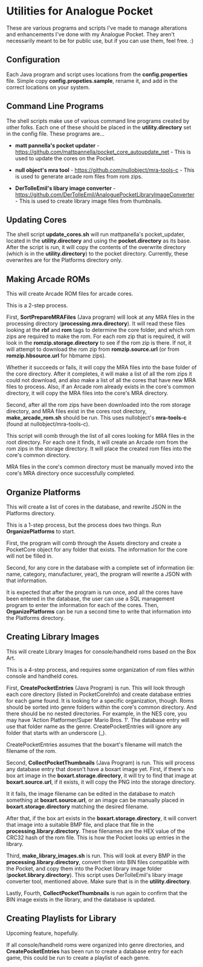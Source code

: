 # Utilities for Analogue Pocket

These are various programs and scripts I've made to manage alterations and enhancements I've done with my Analogue Pocket. They aren't necessarily meant to be for public use, but if you can use them, feel free. :)

## Configuration

Each Java program and script uses locations from the **config.properties** file. Simple copy **config.propeties.sample**, rename it, and add in the correct locations on your system.

## Command Line Programs

The shell scripts make use of various command line programs created by other folks. Each one of these should be placed in the **utility.directory** set in the config file. These programs are...

- **matt pannella's pocket updater** - https://github.com/mattpannella/pocket_core_autoupdate_net - This is used to update the cores on the Pocket.


- **null object's mra tool** - https://github.com/nullobject/mra-tools-c - This is used to generate arcade rom files from rom zips.


- **DerTolleEmil's libary image converter** - https://github.com/DerTolleEmil/AnaloguePocketLibraryImageConverter - This is used to create library image files from thumbnails.

## Updating Cores

The shell script **update_cores.sh** will run mattpanella's pocket_updater, located in the **utility.directory** and using the **pocket.directory** as its base. After the script is run, it will copy the contents of the overwrite directory (which is in the **utility.directory**) to the pocket directory.  Currently, these overwrites are for the Platforms directory only.

## Making Arcade ROMs

This will create Arcade ROM files for arcade cores.

This is a 2-step process.

First, **SortPrepareMRAFiles** (Java program) will look at any MRA files in the processing directory (**processing.mra.directory**). It will read these files looking at the **rbf** and **rom** tags to determine the core folder, and which rom zips are required to make the rom. For each rom zip that is required, it will look in the **romzip.storage.directory** to see if the rom zip is there.  If not, it will attempt to download the rom zip from **romzip.source.url** (or from **romzip.hbsource.url** for hbmame zips). 

Whether it succeeds or fails, it will copy the MRA files into the base folder of the core directory. After it completes, it will make a list of all the rom zips it could not download, and also make a list of all the cores that have new MRA files to process. Also, if an Arcade rom already exists in the core's common directory, it will copy the MRA files into the core's MRA directory.

Second, after all the rom zips have been downloaded into the rom storage directory, and MRA files exist in the cores root directory, **make_arcade_rom.sh** should be run. This uses nullobject's **mra-tools-c** (found at nullobject/mra-tools-c).



This script will comb through the list of all cores looking for MRA files in the root directory. For each one it finds, it will create an Arcade rom from the rom zips in the storage directory. It will place the created rom files into the core's common directory.

MRA files in the core's common directory must be manually moved into the core's MRA directory once successfully completed.


## Organize Platforms

This will create a list of cores in the database, and rewrite JSON in the Platforms directory.

This is a 1-step process, but the process does two things. Run **OrganizePlatforms** to start.

First, the program will comb through the Assets directory and create a PocketCore object for any folder that exists. The information for the core will not be filled in.

Second, for any core in the database with a complete set of information (ie: name, category, manufacturer, year), the program will rewrite a JSON with that information.

It is expected that after the program is run once, and all the cores have been entered in the database, the user can use a SQL management program to enter the information for each of the cores. Then, **OrganizePlatforms** can be run a second time to write that information into the Platforms directory.


## Creating Library Images

This will create Library Images for console/handheld roms based on the Box Art.

This is a 4-step process, and requires some organization of rom files within console and handheld cores.

First, **CreatePocketEntries** (Java Program) is run. This will look through each core directory (listed in PocketCoreInfo) and create database entries for each game found. It is looking for a specific organization, though. Roms should be sorted into genre folders within the core's common directory. And there should be no nested directories.  For example, in the NES core, you may have 'Action Platformer/Super Mario Bros. 1'. The database entry will use that folder name as the genre. CreatePocketEntries will ignore any folder that starts with an underscore (_).

CreatePocketEntries assumes that the boxart's filename will match the filename of the rom.

Second, **CollectPocketThumbnails** (Java Program) is run. This will process any database entry that doesn't have a boxart image yet. First, if there's no box art image in the **boxart.storage.directory**, it will try to find that image at **boxart.source.url**, if it exists, it will copy the PNG into the storage directory.

It it fails, the image filename can be edited in the database to match something at **boxart.source.url**, or an image can be manually placed in **boxart.storage.directory** matching the desired filename.

After that, if the box art exists in the **boxart.storage.directory**, it will convert that image into a suitable BMP file, and place that file in the **processing.library.directory**. These filenames are the HEX value of the CRC32 hash of the rom file. This is how the Pocket looks up entries in the library.

Third, **make_library_images.sh** is run. This will look at every BMP in the **processing.library.directory**, convert them into BIN files compatible with the Pocket, and copy them into the Pocket library image folder (**pocket.library.directory**). This script uses DerTolleEmil's libary image converter tool, mentioned above. Make sure that is in the **utility.directory**.

Lastly, Fourth, **CollectPocketThumbnails** is run again to confirm that the BIN image exists in the library, and the database is updated.


## Creating Playlists for Library

Upcoming feature, hopefully.

If all console/handheld roms were organized into genre directories, and **CreatePocketEntries** has been run to create a database entry for each game, this could be run to create a playlist of each genre.

